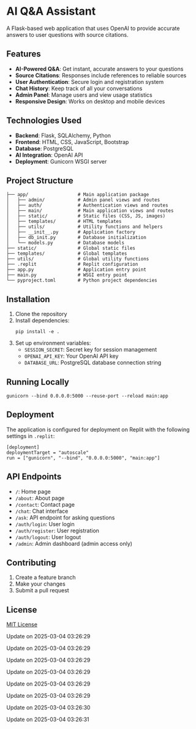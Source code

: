
# AI Q&A Assistant

A Flask-based web application that uses OpenAI to provide accurate answers to user questions with source citations.

## Features

- **AI-Powered Q&A**: Get instant, accurate answers to your questions
- **Source Citations**: Responses include references to reliable sources
- **User Authentication**: Secure login and registration system
- **Chat History**: Keep track of all your conversations
- **Admin Panel**: Manage users and view usage statistics
- **Responsive Design**: Works on desktop and mobile devices

## Technologies Used

- **Backend**: Flask, SQLAlchemy, Python
- **Frontend**: HTML, CSS, JavaScript, Bootstrap
- **Database**: PostgreSQL
- **AI Integration**: OpenAI API
- **Deployment**: Gunicorn WSGI server

## Project Structure

```
├── app/                  # Main application package
│   ├── admin/            # Admin panel views and routes
│   ├── auth/             # Authentication views and routes
│   ├── main/             # Main application views and routes
│   ├── static/           # Static files (CSS, JS, images)
│   ├── templates/        # HTML templates
│   ├── utils/            # Utility functions and helpers
│   ├── __init__.py       # Application factory
│   ├── db_init.py        # Database initialization
│   └── models.py         # Database models
├── static/               # Global static files
├── templates/            # Global templates
├── utils/                # Global utility functions
├── .replit               # Replit configuration
├── app.py                # Application entry point
├── main.py               # WSGI entry point
└── pyproject.toml        # Python project dependencies
```

## Installation

1. Clone the repository
2. Install dependencies:
   ```
   pip install -e .
   ```
3. Set up environment variables:
   - `SESSION_SECRET`: Secret key for session management
   - `OPENAI_API_KEY`: Your OpenAI API key
   - `DATABASE_URL`: PostgreSQL database connection string

## Running Locally

```
gunicorn --bind 0.0.0.0:5000 --reuse-port --reload main:app
```

## Deployment

The application is configured for deployment on Replit with the following settings in `.replit`:

```
[deployment]
deploymentTarget = "autoscale"
run = ["gunicorn", "--bind", "0.0.0.0:5000", "main:app"]
```

## API Endpoints

- `/`: Home page
- `/about`: About page
- `/contact`: Contact page
- `/chat`: Chat interface
- `/ask`: API endpoint for asking questions
- `/auth/login`: User login
- `/auth/register`: User registration
- `/auth/logout`: User logout
- `/admin`: Admin dashboard (admin access only)

## Contributing

1. Create a feature branch
2. Make your changes
3. Submit a pull request

## License

[MIT License](LICENSE)


Update on 2025-03-04 03:26:29

Update on 2025-03-04 03:26:29

Update on 2025-03-04 03:26:29

Update on 2025-03-04 03:26:29

Update on 2025-03-04 03:26:29

Update on 2025-03-04 03:26:29

Update on 2025-03-04 03:26:30

Update on 2025-03-04 03:26:31